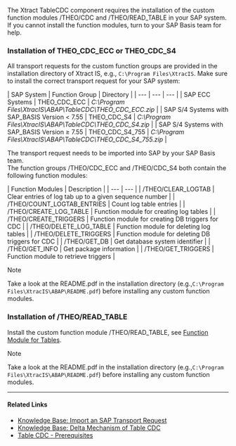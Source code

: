 The Xtract TableCDC component requires the installation of the custom function modules /THEO/CDC and /THEO/READ_TABLE in your SAP system. If you cannot install the function modules, turn to your SAP Basis team for help.

### Installation of THEO_CDC_ECC or THEO_CDC_S4

All transport requests for the custom function groups are provided in the installation directory of Xtract IS, e.g., `C:\Program Files\XtracIS`. Make sure to install the correct transport request for your SAP system:

| SAP System | Function Group | Directory | | --- | --- | --- | | SAP ECC Systems | THEO_CDC_ECC | *C:\\Program Files\\XtracIS\\ABAP\\TableCDC\\THEO_CDC_ECC.zip* | | SAP S/4 Systems with SAP_BASIS Version < 7.55 | THEO_CDC_S4 | *C:\\Program Files\\XtracIS\\ABAP\\TableCDC\\THEO_CDC_S4.zip* | | SAP S/4 Systems with SAP_BASIS Version ≥ 7.55 | THEO_CDC_S4_755 | *C:\\Program Files\\XtracIS\\ABAP\\TableCDC\\THEO_CDC_S4_755.zip* |

The transport request needs to be imported into SAP by your SAP Basis team.\
The function groups /THEO/CDC_ECC and /THEO/CDC_S4 both contain the following function modules:

| Function Modules | Description | | --- | --- | | /THEO/CLEAR_LOGTAB | Clear entries of log tab up to a given sequence number | | /THEO/COUNT_LOGTAB_ENTRIES | Count log table entries | | /THEO/CREATE_LOG_TABLE | Function module for creating log tables | | /THEO/CREATE_TRIGGERS | Function module for creating DB triggers for CDC | | /THEO/DELETE_LOG_TABLE | Function module for deleting log tables | | /THEO/DELETE_TRIGGERS | Function module for deleting DB triggers for CDC | | /THEO/GET_DB | Get database system identifier | | /THEO/GET_INFO | Get package information | | /THEO/GET_TRIGGERS | Function module to retrieve triggers |

Note

Take a look at the README.pdf in the installation directory (e.g.,`C:\Program Files\XtracIS\ABAP\README.pdf`) before installing any custom function modules.

### Installation of /THEO/READ_TABLE

Install the custom function module /THEO/READ_TABLE, see [Function Module for Tables](../custom-function-module-for-table-extraction/#installation-of-theoread_table).

Note

Take a look at the README.pdf in the installation directory (e.g.,`C:\Program Files\XtracIS\ABAP\README.pdf`) before installing any custom function modules.

______________________________________________________________________

#### Related Links

- [Knowledge Base: Import an SAP Transport Request](../../../knowledge-base/import-an-sap-transport-request/)
- [Knowledge Base: Delta Mechanism of Table CDC](../../../knowledge-base/table-cdc-mechanism/)
- [Table CDC - Prerequisites](../../table-cdc/#prerequisites)
